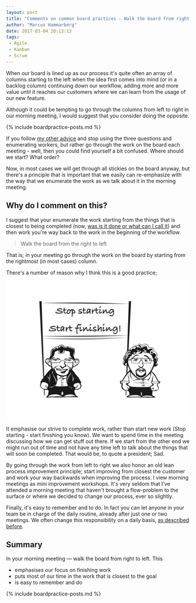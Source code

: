 ```yaml
---
layout: post
title: "Comments on common board practices - Walk the board from right to left"
author: "Marcus Hammarberg"
date: 2017-03-04 20:13:13
tags:
 - Agile
 - Kanban
 - Scrum
---
```


When our board is lined up as our process it's quite often an array of columns starting to the left when the idea first comes into mind (or in a backlog column) continuing down our workflow, adding more and more value until it reaches our customers where we can learn from the usage of our new feature. 

Although it could be tempting to go through the columns from left to right in our morning meeting, I would suggest that you consider doing the opposite. 

{% include boardpractice-posts.md %}

<a name='more'></a>

 If you follow [my other advice](http://www.marcusoft.net/2017/02/comments-on-board-practices-6.html) and stop using the three questions and enumerating workers, but rather go through the work on the board each meeting - well, then you could find yourself a bit confused. Where should we start? What order? 

Now, in most cases we will get through all stickies on the board anyway, but there's a principle that is important that we easily can re-emphasize with the way that we enumerate the work as we talk about it in the morning meeting. 

## Why do I comment on this?

I suggest that your enumerate the work starting from the things that is closest to being completed (now, [was is it done or what can I call it](http://www.marcusoft.net/2017/02/comments-on-board-practices-3.html)) and then work you're way back to the work in the beginning of the workflow.

> Walk the board from the right to left

That is; in your meeting go through the work on the board by starting from the rightmost (in most cases) column. 

There's a number of reason why I think this is a good practice;

![Stop starting - start finishing](/img/stopStarting.jpg)

It emphasise our strive to complete work, rather than start new work (Stop starting - start finishing you know). We want to spend time in the meeting discussing how we can get stuff out there. If we start from the other end we might run out of time and not have any time left to talk about the things that will soon be completed. That would be, to quote a president; Sad. 

By going through the work from left to right we also honor an old lean process improvement principle; start improving from closest the customer and work your way backwards when improving the process. I view morning meetings as mini improvement workshops. It's very seldom that I've attended a morning meeting that haven't brought a flow-problem to the surface or where we decided to change our process, ever so slightly. 

Finally, it's easy to remember and to do. In fact you can let anyone in your team be in charge of the daily routine, already after just one or two meetings. We often change this responsibility on a daily basis, [as described before](http://www.marcusoft.net/2017/02/comments-on-board-practices-6.html#avoiding-the-report-to-boss-pitfall).  

## Summary

In your morning meeting — walk the board from right to left. This

* emphasises our focus on finishing work
* puts most of our time in the work that is closest to the goal
* is easy to remember and do

{% include boardpractice-posts.md %}